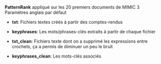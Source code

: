 **PatternRank** appliqué sur les 20 premiers documents de MIMIC 3
Paramètres anglais par défaut

- **txt**: Fichiers textes créés à partir des comptes-rendus
- **keyphrases**: Les mots/phrases-clés extraits à partir de chaque fichier

- **txt_clean**: Fichiers texte dont on a supprimé les expressions entre crochets, ça a permis de diminuer un peu le bruit
- **keyphrases_clean**: Les mots-clés associés